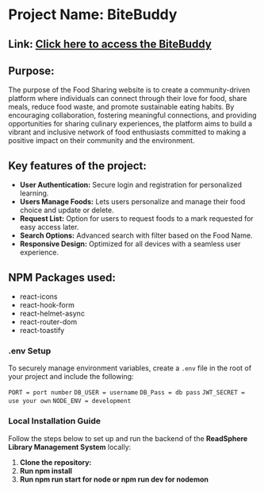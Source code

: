 <h1>Project Name: BiteBuddy</h1>
<h2>Link: <a href="https://bitebuddy-by-fatema.surge.sh/">Click here to access the BiteBuddy</a></h2>

<h2>Purpose:</h2>

<p>The purpose of the Food Sharing website is to create a community-driven platform where individuals can connect through their love for food, share meals, reduce food waste, and promote sustainable eating habits. By encouraging collaboration, fostering meaningful connections, and providing opportunities for sharing culinary experiences, the platform aims to build a vibrant and inclusive network of food enthusiasts committed to making a positive impact on their community and the environment.</p>

<h2>Key features of the project:</h2>
<ul>
    <li><strong>User Authentication:</strong> Secure login and registration for personalized learning.</li>
    <li><strong>Users Manage Foods:</strong> Lets users personalize and manage their food choice and update or delete.</li>
    <li><strong>Request List:</strong> Option for users to request foods to a  mark requested for easy access later.</li>
    <li><strong>Search Options:</strong> Advanced search with filter based on the
    Food Name.
    <li><strong>Responsive Design:</strong> Optimized for all devices with a seamless user experience.
    </li>
</ul>

<h2>NPM Packages used:</h2>
<ul>
    <li>react-icons</li>
    <li>react-hook-form</li>
    <li>react-helmet-async</li>
    <li>react-router-dom</li>
    <li>react-toastify</li>
</ul>

### .env Setup
To securely manage environment variables, create a `.env` file in the root of your project and include the following:

`PORT = port number`
`DB_USER = username` 
`DB_Pass = db pass`
`JWT_SECRET = use your own`
`NODE_ENV = development`
### Local Installation Guide

Follow the steps below to set up and run the backend of the **ReadSphere Library Management System** locally:

1. **Clone the repository:**
2. **Run npm install**
3. **Run npm run start for node or npm run dev for nodemon**
